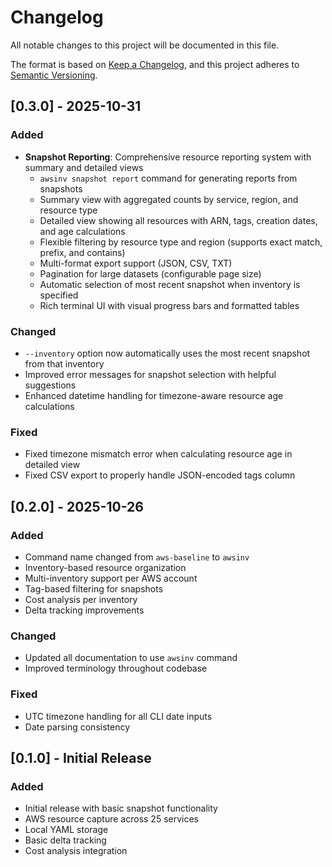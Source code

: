 # Changelog

All notable changes to this project will be documented in this file.

The format is based on [Keep a Changelog](https://keepachangelog.com/en/1.0.0/),
and this project adheres to [Semantic Versioning](https://semver.org/spec/v2.0.0.html).

## [0.3.0] - 2025-10-31

### Added
- **Snapshot Reporting**: Comprehensive resource reporting system with summary and detailed views
  - `awsinv snapshot report` command for generating reports from snapshots
  - Summary view with aggregated counts by service, region, and resource type
  - Detailed view showing all resources with ARN, tags, creation dates, and age calculations
  - Flexible filtering by resource type and region (supports exact match, prefix, and contains)
  - Multi-format export support (JSON, CSV, TXT)
  - Pagination for large datasets (configurable page size)
  - Automatic selection of most recent snapshot when inventory is specified
  - Rich terminal UI with visual progress bars and formatted tables

### Changed
- `--inventory` option now automatically uses the most recent snapshot from that inventory
- Improved error messages for snapshot selection with helpful suggestions
- Enhanced datetime handling for timezone-aware resource age calculations

### Fixed
- Fixed timezone mismatch error when calculating resource age in detailed view
- Fixed CSV export to properly handle JSON-encoded tags column

## [0.2.0] - 2025-10-26

### Added
- Command name changed from `aws-baseline` to `awsinv`
- Inventory-based resource organization
- Multi-inventory support per AWS account
- Tag-based filtering for snapshots
- Cost analysis per inventory
- Delta tracking improvements

### Changed
- Updated all documentation to use `awsinv` command
- Improved terminology throughout codebase

### Fixed
- UTC timezone handling for all CLI date inputs
- Date parsing consistency

## [0.1.0] - Initial Release

### Added
- Initial release with basic snapshot functionality
- AWS resource capture across 25 services
- Local YAML storage
- Basic delta tracking
- Cost analysis integration
